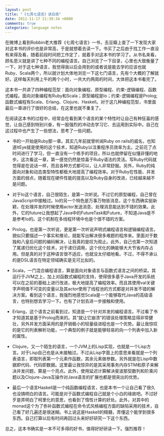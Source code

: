 ```yaml
---
layout: post
title: "《七周七语言》读后感"
date: 2012-11-17 21:39:34 +0800
comments: true
categories: language notes
---
```

   
在微博上看到Robbin老大推荐《七周七语言》一书，去豆瓣上查了一下发现大家对这本书的评价也是非常高，于是就想着去读一下。书买了之后由于找工作一直没有来得及看，随着前段时间把工作定了，就着手对这本书的学习了。从书名来看，顾名思义就是讲了七种不同的编程语言。自己浏览了一下目录，心里也大致衡量了一下，对于这七种语言，我觉得我以后会用到的或者说是能去学的应该也就Ruby、Scala两个，所以就计划大体地浏览一下这七门语言，先有个大概的了解就好。这样每天利用上午的两个小时，一共大约两周的时间，大体把这本书看完了。
 
这本书一共讲了四种编程范型：面向对象编程、原型编程、约束-逻辑编程、函数式编程。面向对象编程有Ruby和Scala；原型编程是Io；约束-逻辑编程是Prolog;函数式编程有Scala、Erlang、Clojure、Haskell。对于这几种编程范型，书里面最后一章进行了很好的总结，在这里也就不重复了。
 
在阅读这本书的过程中，经常会在看到某个语言的某个特性时让自己有种狂喜的感觉，让自己感到特别兴奋，有一股强烈的冲动去学习它、去运用到实际中。自己在这过程中也产生了一些想法，思考了一些问题。
 
- 书的一开始是Ruby那一章。其实几年前就曾听闻Ruby on rails的威名，也知道ItEye就是使用的这个技术，知道Ruby以注重程序员效率为主。之前花了点时间进行了学习，但一直没有一个练手的项目，所以也就停留在似懂非懂的地步。这次看这一章，第一感觉仍然是惊喜于Ruby语法的灵活。写Ruby代码就觉得是在说话一样，而且各种方式都可以，让人非常舒服。另外，Ruby的纯面向对象和动态类型特性都极大地提高了编程效率。对于Ruby在性能、并发方面的弱点，随着现在硬件性能的提高以及Ruby自身的改进，已经越来越不是问题。
 
- 对于Io这个语言，自己很陌生，是第一次听说。不过它的原型编程，自己曾在JavaScript中接触过。Io的另一个特色是万事万物皆消息，这个东西确实挺新颖，在处理并发的时候使用actor发送消息、处理消息能达到不错的效果。此外，它的future让我想起了Java中的FutureTask和Future，不知道Java是不是参考Io的。这个机制在多线程环境中也是个很不错的方案。
 
- Prolog，也是第一次听说，更是第一次听说声明式编程语言和逻辑编程语言。貌似只要描述一个事实和推论，就能写出解决很多难题的程序来。里面对于数独和八皇后问题的编码解决，让我真的是叹为观止。此外，自己也第一次知道了尾递归优化这个技术，对于递归调用，这个优化的确能够大大节省内存占用。但是真的对于这种语言很不适应，也就没太仔细地看。不过，不得不承认的是DSL语言在特定领域确实是无可比拟的。
 
- Scala，一门混合编程语言，算是面向对象语言与函数式语言之间的桥梁。其运行于JVM之上，加上对函数式编程的支持，使得很多基于Java开发的系统可以在之前的基础上进行改进，极大地提高了编程效率。而且其使用val关键字声明值不可变的变量以及其actor使用了线程池的方式都是对并发不错的解决方案。看到这个语言，我强烈地感觉Scala是一个能够取代Java的高级语言，也特别想去学习一下。也有了计划去进一步接触和使用。
 
- Erlang，这个语言之前看到过，知道是一个针对并发的编程语言。不过看了书才知道其是基于Prolog而来的。其“就让它崩溃”的错误处理策略显得非常健壮，另外并发方面采用的是开销极小的轻量级进程也是一个优势。最让我惊叹的是它的列表解析功能，一个典型的例子就是能够轻易的向一个列表中加入新的属性。
 
- Clojure，又一个陌生的语言，一个JVM上的Lisp实现，也就是一个Lisp方言。对于Lisp自己也是从未接触过。不过从Lisp字面上的意思来看就是一个列表语言，即取列表第一个元素作函数，其余元素做参数。另外就是在Lisp中数据即代码、代码即数据。这里最让我惊异的是其采用事务内存STM和原子来解决并发问题，算是一个亮点。此外，使用延迟计算解决斐波那契数列和阶乘问题以及Clojure-Java互操作对Java语言的扩展也都是很突出的优势。
 
- 最后一个语言Haskell是一个纯函数编程语言，也是本书一个让自己看了很久也没搞明白的语言。可能是对于函数式编程自己就是个小白的缘故吧。不过好歹是弄明白了柯里化的意思，也看到了惰性计算的好处。此外，对其中的monad这个为了弥补函数式编程在命令式风格编程方面的缺陷采用的技术，自己看了好几遍还是很迷糊。书上说这是Haskell的精髓，弄懂这个能学到很多东西。自己打算以后有时间再回过头来好好研究一下这个东西。
 
总之，这本书确实是一本不可多得的好书，值得好好研读一下。强烈推荐！